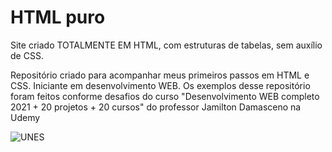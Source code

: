 # HTML puro
 
 Site criado TOTALMENTE EM HTML, com estruturas de tabelas, sem auxílio de CSS.

 Repositório criado para acompanhar meus primeiros passos em HTML e CSS.
 Iniciante em desenvolvimento WEB.
 Os exemplos desse repositório foram feitos conforme desafios do curso "Desenvolvimento WEB completo 2021 + 20 projetos + 20 cursos" do professor Jamilton Damasceno na Udemy
 
 ![UNES](https://user-images.githubusercontent.com/83739628/125868872-346a94ae-6981-48bd-a6ae-60356726d584.png)
